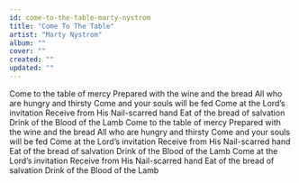 ```yaml
---
id: come-to-the-table-marty-nystrom
title: "Come To The Table"
artist: "Marty Nystrom"
album: ""
cover: ""
created: ""
updated: ""
---
```


Come to the table of mercy
Prepared with the wine and the bread
All who are hungry and thirsty
Come and your souls will be fed
Come at the Lord’s invitation
Receive from His Nail-scarred hand
Eat of the bread of salvation
Drink of the Blood of the Lamb
Come to the table of mercy
Prepared with the wine and the bread
All who are hungry and thirsty
Come and your souls will be fed
Come at the Lord’s invitation
Receive from His Nail-scarred hand
Eat of the bread of salvation
Drink of the Blood of the Lamb
Come at the Lord’s invitation
Receive from His Nail-scarred hand
Eat of the bread of salvation
Drink of the Blood of the Lamb